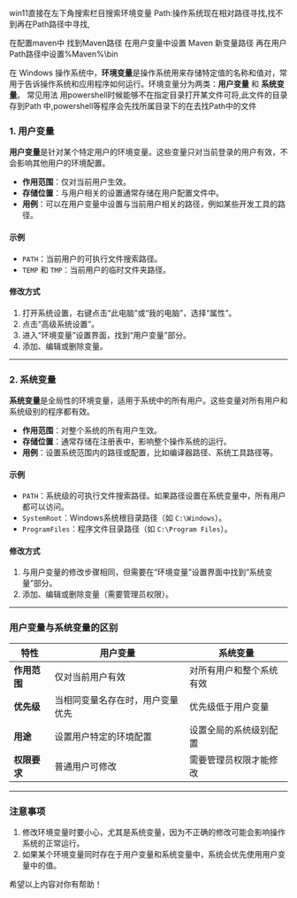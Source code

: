 win11直接在左下角搜索栏目搜索环境变量
Path:操作系统现在相对路径寻找,找不到再在Path路径中寻找,

在配置maven中 找到Maven路径
在用户变量中设置 Maven 新变量路径
再在用户Path路径中设置%Maven%\bin

在 Windows 操作系统中，**环境变量**是操作系统用来存储特定值的名称和值对，常用于告诉操作系统和应用程序如何运行。环境变量分为两类：**用户变量** 和 **系统变量**。
常见用法 用powershell时候能够不在指定目录打开某文件可将,此文件的目录 存到Path
中,powershell等程序会先找所属目录下的在去找Path中的文件
### 1. 用户变量
**用户变量**是针对某个特定用户的环境变量。这些变量只对当前登录的用户有效，不会影响其他用户的环境配置。

- **作用范围**：仅对当前用户生效。
- **存储位置**：与用户相关的设置通常存储在用户配置文件中。
- **用例**：可以在用户变量中设置与当前用户相关的路径，例如某些开发工具的路径。

#### 示例
- `PATH`：当前用户的可执行文件搜索路径。
- `TEMP` 和 `TMP`：当前用户的临时文件夹路径。

#### 修改方式
1. 打开系统设置，右键点击“此电脑”或“我的电脑”，选择“属性”。
2. 点击“高级系统设置”。
3. 进入“环境变量”设置界面，找到“用户变量”部分。
4. 添加、编辑或删除变量。

---

### 2. 系统变量
**系统变量**是全局性的环境变量，适用于系统中的所有用户。这些变量对所有用户和系统级别的程序都有效。

- **作用范围**：对整个系统的所有用户生效。
- **存储位置**：通常存储在注册表中，影响整个操作系统的运行。
- **用例**：设置系统范围内的路径或配置，比如编译器路径、系统工具路径等。

#### 示例
- `PATH`：系统级的可执行文件搜索路径。如果路径设置在系统变量中，所有用户都可以访问。
- `SystemRoot`：Windows系统根目录路径（如 `C:\Windows`）。
- `ProgramFiles`：程序文件目录路径（如 `C:\Program Files`）。

#### 修改方式
1. 与用户变量的修改步骤相同，但需要在“环境变量”设置界面中找到“系统变量”部分。
2. 添加、编辑或删除变量（需要管理员权限）。

---

### 用户变量与系统变量的区别
| **特性**         | **用户变量**                           | **系统变量**                          |
|-------------------|----------------------------------------|---------------------------------------|
| **作用范围**     | 仅对当前用户有效                      | 对所有用户和整个系统有效             |
| **优先级**       | 当相同变量名存在时，用户变量优先       | 优先级低于用户变量                   |
| **用途**         | 设置用户特定的环境配置                | 设置全局的系统级别配置               |
| **权限要求**     | 普通用户可修改                        | 需要管理员权限才能修改               |

---

### 注意事项
1. 修改环境变量时要小心，尤其是系统变量，因为不正确的修改可能会影响操作系统的正常运行。
2. 如果某个环境变量同时存在于用户变量和系统变量中，系统会优先使用用户变量中的值。

希望以上内容对你有帮助！